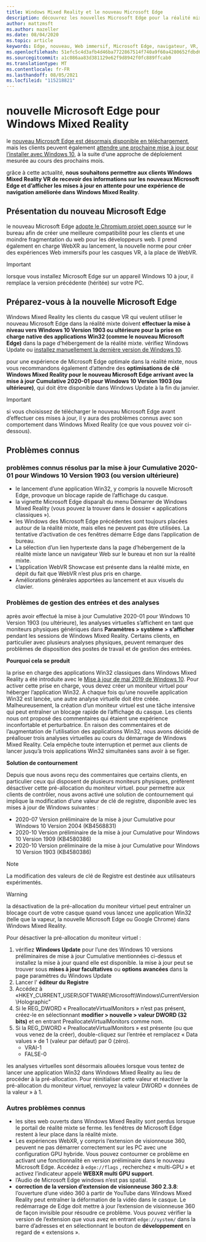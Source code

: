 ```yaml
---
title: Windows Mixed Reality et le nouveau Microsoft Edge
description: découvrez les nouvelles Microsoft Edge pour la réalité mixte, y compris les éléments à attendre, les mises à jour à consulter et les problèmes connus.
author: mattzmsft
ms.author: mazeller
ms.date: 08/04/2020
ms.topic: article
keywords: Edge, nouveau, Web immersif, Microsoft Edge, navigateur, VR, 360, 360 vidéo, 360 Viewer, webxr, webvr
ms.openlocfilehash: 51efc5c4d3afb4d46ba7722867514f740a9f60a4280652fdbd665134f83af23d
ms.sourcegitcommit: a1c086aa83d381129e62f9d8942f0fc889ffcab0
ms.translationtype: MT
ms.contentlocale: fr-FR
ms.lasthandoff: 08/05/2021
ms.locfileid: "115218821"
---
```

# <a name="the-new-microsoft-edge-for-windows-mixed-reality"></a>nouvelle Microsoft Edge pour Windows Mixed Reality

le [nouveau Microsoft Edge est désormais disponible en téléchargement](https://blogs.windows.com/windowsexperience/?p=173496), mais les clients peuvent également [attendre une prochaine mise à jour pour l’installer avec Windows 10](https://blogs.windows.com/msedgedev/2020/01/15/upgrading-new-microsoft-edge-79-chromium/), à la suite d’une approche de déploiement mesurée au cours des prochains mois. 

grâce à cette actualité, **nous souhaitons permettre aux clients Windows Mixed Reality VR de recevoir des informations sur les nouveaux Microsoft Edge et d’afficher les mises à jour en attente pour une expérience de navigation améliorée dans Windows Mixed Reality**.

## <a name="introducing-the-new-microsoft-edge"></a>Présentation du nouveau Microsoft Edge

le nouveau Microsoft Edge [adopte le Chromium projet open source](https://blogs.windows.com/windowsexperience/2018/12/06/microsoft-edge-making-the-web-better-through-more-open-source-collaboration/) sur le bureau afin de créer une meilleure compatibilité pour les clients et une moindre fragmentation du web pour les développeurs web. Il prend également en charge WebXR au lancement, la nouvelle norme pour créer des expériences Web immersifs pour les casques VR, à la place de WebVR.

>[!IMPORTANT]
>lorsque vous installez Microsoft Edge sur un appareil Windows 10 à jour, il remplace la version précédente (héritée) sur votre PC.

## <a name="getting-ready-for-the-new-microsoft-edge"></a>Préparez-vous à la nouvelle Microsoft Edge

Windows Mixed Reality les clients du casque VR qui veulent utiliser le nouveau Microsoft Edge dans la réalité mixte doivent **effectuer la mise à niveau vers Windows 10 Version 1903 ou ultérieure pour la prise en charge native des applications Win32 (comme le nouveau Microsoft Edge)** dans la page d’hébergement de la réalité mixte. vérifiez Windows Update ou [installez manuellement la dernière version de Windows 10](https://www.microsoft.com/en-us/software-download/windows10).

pour une expérience de Microsoft Edge optimale dans la réalité mixte, nous vous recommandons également d’attendre des **optimisations de clé Windows Mixed Reality pour le nouveau Microsoft Edge arrivant avec la mise à jour Cumulative 2020-01 pour Windows 10 Version 1903 (ou ultérieure)**, qui doit être disponible dans Windows Update à la fin du janvier.

>[!IMPORTANT]
>si vous choisissez de télécharger le nouveau Microsoft Edge avant d’effectuer ces mises à jour, il y aura des problèmes connus avec son comportement dans Windows Mixed Reality (ce que vous pouvez voir ci-dessous).

## <a name="known-issues"></a>Problèmes connus

### <a name="known-issues-resolved-by-the-2020-01-cumulative-update-for-windows-10-version-1903-or-later"></a>problèmes connus résolus par la mise à jour Cumulative 2020-01 pour Windows 10 Version 1903 (ou version ultérieure)

- le lancement d’une application Win32, y compris la nouvelle Microsoft Edge, provoque un blocage rapide de l’affichage du casque.
- la vignette Microsoft Edge disparaît du menu Démarrer de Windows Mixed Reality (vous pouvez la trouver dans le dossier « applications classiques »).
- les Windows des Microsoft Edge précédentes sont toujours placées autour de la réalité mixte, mais elles ne peuvent pas être utilisées. La tentative d’activation de ces fenêtres démarre Edge dans l’application de bureau.
- La sélection d’un lien hypertexte dans la page d’hébergement de la réalité mixte lance un navigateur Web sur le bureau et non sur la réalité mixte.
- L’application WebVR Showcase est présente dans la réalité mixte, en dépit du fait que WebVR n’est plus pris en charge.
- Améliorations générales apportées au lancement et aux visuels du clavier.

### <a name="monitor-and-input-handling-issues"></a>Problèmes de gestion des entrées et des analyses

après avoir effectué la mise à jour Cumulative 2020-01 pour Windows 10 Version 1903 (ou ultérieure), les analyses virtuelles s’affichent en tant que moniteurs physiques génériques dans **Paramètres > système > s’afficher** pendant les sessions de Windows Mixed Reality. Certains clients, en particulier avec plusieurs analyses physiques, peuvent remarquer des problèmes de disposition des postes de travail et de gestion des entrées.

**Pourquoi cela se produit**

la prise en charge des applications Win32 classiques dans Windows Mixed Reality a été introduite avec le [Mise à jour de mai 2019 de Windows 10](/windows/mixed-reality/enthusiast-guide/release-notes-may-2019). Pour activer cette prise en charge, vous devez créer un moniteur virtuel pour héberger l’application Win32. À chaque fois qu’une nouvelle application Win32 est lancée, une autre analyse virtuelle doit être créée. Malheureusement, la création d’un moniteur virtuel est une tâche intensive qui peut entraîner un blocage rapide de l’affichage du casque. Les clients nous ont proposé des commentaires qui étaient une expérience inconfortable et perturbatrice. En raison des commentaires et de l’augmentation de l’utilisation des applications Win32, nous avons décidé de préallouer trois analyses virtuelles au cours du démarrage de Windows Mixed Reality. Cela empêche toute interruption et permet aux clients de lancer jusqu’à trois applications Win32 simultanées sans avoir à se figer.

**Solution de contournement**

Depuis que nous avons reçu des commentaires que certains clients, en particulier ceux qui disposent de plusieurs moniteurs physiques, préfèrent désactiver cette pré-allocation du moniteur virtuel. pour permettre aux clients de contrôler, nous avons activé une solution de contournement qui implique la modification d’une valeur de clé de registre, disponible avec les mises à jour de Windows suivantes :

- 2020-07 Version préliminaire de la mise à jour Cumulative pour Windows 10 Version 2004 (KB4568831)
- 2020-10 Version préliminaire de la mise à jour Cumulative pour Windows 10 Version 1909 (KB4580386)
- 2020-10 Version préliminaire de la mise à jour Cumulative pour Windows 10 Version 1903 (KB4580386)

>[!NOTE]
>La modification des valeurs de clé de Registre est destinée aux utilisateurs expérimentés.

>[!WARNING]
>la désactivation de la pré-allocation du moniteur virtuel peut entraîner un blocage court de votre casque quand vous lancez une application Win32 (telle que la vapeur, la nouvelle Microsoft Edge ou Google Chrome) dans Windows Mixed Reality.

Pour désactiver la pré-allocation du moniteur virtuel :
1. vérifiez **Windows Update** pour l’une des Windows 10 versions préliminaires de mise à jour Cumulative mentionnées ci-dessus et installez la mise à jour quand elle est disponible. la mise à jour peut se trouver sous **mises à jour facultatives** ou **options avancées** dans la page paramètres du Windows Update
2. Lancer l' **éditeur du Registre**
3. Accédez à «HKEY_CURRENT_USER\SOFTWARE\Microsoft\Windows\CurrentVersion\Holographic\"
4. Si le REG_DWORD « PreallocateVirtualMonitors » n’est pas présent, créez-le en sélectionnant **modifier > nouvelle > valeur DWORD (32 bits)** et en entrant PreallocateVirtualMonitors comme nom.
5. Si la REG_DWORD « PreallocateVirtualMonitors » est présente (ou que vous venez de la créer), double-cliquez sur l’entrée et remplacez « Data values » de 1 (valeur par défaut) par 0 (zéro).
    * VRAI-1
    * FALSE-0

les analyses virtuelles sont désormais allouées lorsque vous tentez de lancer une application Win32 dans Windows Mixed Reality au lieu de procéder à la pré-allocation. Pour réinitialiser cette valeur et réactiver la pré-allocation du moniteur virtuel, renvoyez la valeur DWORD « données de la valeur » à 1.

### <a name="other-known-issues"></a>Autres problèmes connus

-   les sites web ouverts dans Windows Mixed Reality sont perdus lorsque le portail de réalité mixte se ferme. les fenêtres de Microsoft Edge restent à leur place dans la réalité mixte.
- Les expériences WebXR, y compris l’extension de visionneuse 360, peuvent ne pas démarrer correctement sur les PC avec une configuration GPU hybride. Vous pouvez contourner ce problème en activant une fonctionnalité en version préliminaire dans le nouveau Microsoft Edge. Accédez à `edge://flags` , recherchez « multi-GPU » et activez l’indicateur appelé **WEBXR multi GPU support**.
-   l’Audio de Microsoft Edge windows n’est pas spatial.
-   **correction de la version d’extension de visionneuse 360 2.3.8**: l’ouverture d’une vidéo 360 à partir de YouTube dans Windows Mixed Reality peut entraîner la déformation de la vidéo dans le casque. Le redémarrage de Edge doit mettre à jour l’extension de visionneuse 360 de façon invisible pour résoudre ce problème. Vous pouvez vérifier la version de l’extension que vous avez en entrant `edge://system/` dans la barre d’adresses et en sélectionnant le bouton de **développement** en regard de « extensions ».